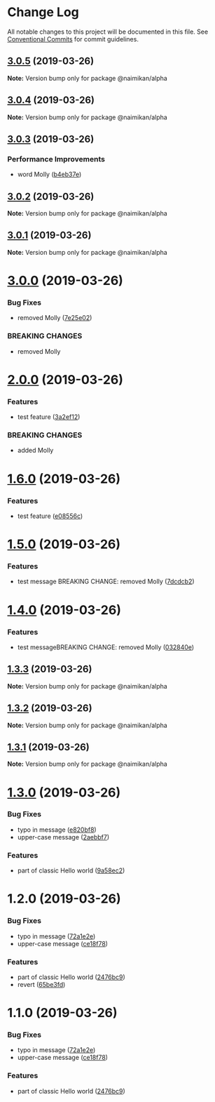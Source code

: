 # Change Log

All notable changes to this project will be documented in this file.
See [Conventional Commits](https://conventionalcommits.org) for commit guidelines.

## [3.0.5](https://github.com/Naimikan/lerna-conventional-commits-example/compare/@naimikan/alpha@3.0.4...@naimikan/alpha@3.0.5) (2019-03-26)

**Note:** Version bump only for package @naimikan/alpha





## [3.0.4](https://github.com/Naimikan/lerna-conventional-commits-example/compare/@naimikan/alpha@3.0.3...@naimikan/alpha@3.0.4) (2019-03-26)

**Note:** Version bump only for package @naimikan/alpha





## [3.0.3](https://github.com/Naimikan/lerna-conventional-commits-example/compare/@naimikan/alpha@3.0.2...@naimikan/alpha@3.0.3) (2019-03-26)


### Performance Improvements

* word Molly ([b4eb37e](https://github.com/Naimikan/lerna-conventional-commits-example/commit/b4eb37e))





## [3.0.2](https://github.com/Naimikan/lerna-conventional-commits-example/compare/@naimikan/alpha@3.0.1...@naimikan/alpha@3.0.2) (2019-03-26)

**Note:** Version bump only for package @naimikan/alpha





## [3.0.1](https://github.com/Naimikan/lerna-conventional-commits-example/compare/@naimikan/alpha@3.0.0...@naimikan/alpha@3.0.1) (2019-03-26)

**Note:** Version bump only for package @naimikan/alpha





# [3.0.0](https://github.com/Naimikan/lerna-conventional-commits-example/compare/@naimikan/alpha@2.0.0...@naimikan/alpha@3.0.0) (2019-03-26)


### Bug Fixes

* removed Molly ([7e25e02](https://github.com/Naimikan/lerna-conventional-commits-example/commit/7e25e02))


### BREAKING CHANGES

* removed Molly





# [2.0.0](https://github.com/Naimikan/lerna-conventional-commits-example/compare/@naimikan/alpha@1.6.0...@naimikan/alpha@2.0.0) (2019-03-26)


### Features

* test feature ([3a2ef12](https://github.com/Naimikan/lerna-conventional-commits-example/commit/3a2ef12))


### BREAKING CHANGES

* added Molly





# [1.6.0](https://github.com/Naimikan/lerna-conventional-commits-example/compare/@naimikan/alpha@1.5.0...@naimikan/alpha@1.6.0) (2019-03-26)


### Features

* test feature ([e08556c](https://github.com/Naimikan/lerna-conventional-commits-example/commit/e08556c))





# [1.5.0](https://github.com/Naimikan/lerna-conventional-commits-example/compare/@naimikan/alpha@1.4.0...@naimikan/alpha@1.5.0) (2019-03-26)


### Features

* test message BREAKING CHANGE: removed Molly ([7dcdcb2](https://github.com/Naimikan/lerna-conventional-commits-example/commit/7dcdcb2))





# [1.4.0](https://github.com/Naimikan/lerna-conventional-commits-example/compare/@naimikan/alpha@1.3.3...@naimikan/alpha@1.4.0) (2019-03-26)


### Features

* test messageBREAKING CHANGE: removed Molly ([032840e](https://github.com/Naimikan/lerna-conventional-commits-example/commit/032840e))





## [1.3.3](https://github.com/Naimikan/lerna-conventional-commits-example/compare/@naimikan/alpha@1.3.2...@naimikan/alpha@1.3.3) (2019-03-26)

**Note:** Version bump only for package @naimikan/alpha





## [1.3.2](https://github.com/Naimikan/lerna-conventional-commits-example/compare/@naimikan/alpha@1.3.1...@naimikan/alpha@1.3.2) (2019-03-26)

**Note:** Version bump only for package @naimikan/alpha





## [1.3.1](https://github.com/Naimikan/lerna-conventional-commits-example/compare/@naimikan/alpha@1.3.0...@naimikan/alpha@1.3.1) (2019-03-26)

**Note:** Version bump only for package @naimikan/alpha





# [1.3.0](https://github.com/Naimikan/lerna-conventional-commits-example/compare/@naimikan/alpha@1.2.0...@naimikan/alpha@1.3.0) (2019-03-26)


### Bug Fixes

* typo in message ([e820bf8](https://github.com/Naimikan/lerna-conventional-commits-example/commit/e820bf8))
* upper-case message ([2aebbf7](https://github.com/Naimikan/lerna-conventional-commits-example/commit/2aebbf7))


### Features

* part of classic Hello world ([9a58ec2](https://github.com/Naimikan/lerna-conventional-commits-example/commit/9a58ec2))





# 1.2.0 (2019-03-26)


### Bug Fixes

* typo in message ([72a1e2e](https://github.com/Naimikan/lerna-conventional-commits-example/commit/72a1e2e))
* upper-case message ([ce18f78](https://github.com/Naimikan/lerna-conventional-commits-example/commit/ce18f78))


### Features

* part of classic Hello world ([2476bc9](https://github.com/Naimikan/lerna-conventional-commits-example/commit/2476bc9))
* revert ([65be3fd](https://github.com/Naimikan/lerna-conventional-commits-example/commit/65be3fd))





# 1.1.0 (2019-03-26)


### Bug Fixes

* typo in message ([72a1e2e](https://github.com/Naimikan/lerna-conventional-commits-example/commit/72a1e2e))
* upper-case message ([ce18f78](https://github.com/Naimikan/lerna-conventional-commits-example/commit/ce18f78))


### Features

* part of classic Hello world ([2476bc9](https://github.com/Naimikan/lerna-conventional-commits-example/commit/2476bc9))
